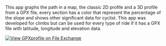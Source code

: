 This app graphs the path in a map, the classic 2D profile and a 3D profile from a GPX file, every section has a color that represent the percentage of the slope and shows other significant data for cyclist. This app was developed for climbs but can be used for every type of ride if it has a GPX file with latitude, longitude and elevation data.

[![View GPXprofile on File Exchange](https://www.mathworks.com/matlabcentral/images/matlab-file-exchange.svg)](https://la.mathworks.com/matlabcentral/fileexchange/77624-gpxprofile)
